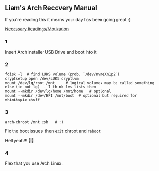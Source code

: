 ## Liam's Arch Recovery Manual

If you're reading this it means your day has been
going great :)

[Necessary Readings/Motivation](https://wiki.archlinux.org/title/Arch_is_the_best)

### 1
Insert Arch Installer USB Drive and boot into it

### 2

```
fdisk -l  # find LUKS volume (prob. `/dev/nvmeXn1p2`)
cryptsetup open /dev/LUKS cryptlvm
mount /dev/lg/root /mnt     # logical volumes may be called something else (ie not lg) -- I think lvs lists them
mount --mkdir /dev/lg/home /mnt/home   # optional
mount --mkdir /dev/EFI /mnt/boot  # optional but required for mkinitcpio stuff
```

### 3

```
arch-chroot /mnt zsh   # :)
```

Fix the boot issues, then `exit` chroot and `reboot`.

Hell yeah!!! 🐎🏇

### 4

Flex that you use Arch Linux.
